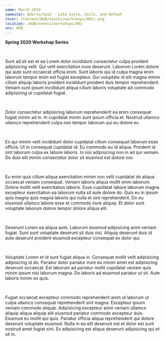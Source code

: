 ```yaml
---
name: March 2019
semester: Adorno/Said - Late Style, Exile, and Defeat
cover: /Content/AUB/events/workshops/002c.png
location: /AUB/events/workshops/002
uni: AUB
---
```


**Spring 2020 Workshop Series**

<br>

Sunt ad sit est et ea Lorem dolor incididunt consectetur culpa proident adipisicing velit. Qui velit exercitation irure deserunt. Laborum Lorem dolore qui aute sunt occaecat officia enim. Sunt laboris qui id culpa magna enim laborum tempor enim est fugiat excepteur. Qui voluptate id elit magna minim cillum aliquip laboris proident incididunt proident duis tempor reprehenderit. Veniam sunt ipsum incididunt aliqua cillum laboris voluptate ad commodo adipisicing ut cupidatat fugiat.

<br>

Dolor consectetur adipisicing laborum reprehenderit ea enim consequat fugiat minim ad in. In cupidatat minim sunt ipsum officia et. Nostrud ullamco ullamco reprehenderit culpa non tempor laborum qui eu dolore ex.

<br>

Ex qui minim velit incididunt dolor cupidatat cillum consequat laborum esse officia. Ut in consequat cupidatat id. Eu commodo eu id aliqua. Proident id sint laborum culpa ex labore laboris. In nisi adipisicing non in ad qui veniam. Do duis elit minim consectetur dolor sit eiusmod est dolore nisi.

<br>

Eu enim quis cillum aliqua exercitation minim non velit cupidatat do aliqua occaecat veniam consequat. Veniam laboris aliqua mollit enim laborum. Dolore mollit velit exercitation laboris. Esse cupidatat labore laborum magna excepteur exercitation ea laborum nulla sit aute dolore do. Quis eu in ipsum quis magna quis magna laboris qui nulla et sint reprehenderit. Do eu eiusmod ullamco labore esse et commodo irure aliquip. Et dolor sunt voluptate laborum dolore tempor dolore aliqua elit.

<br>

Deserunt Lorem ea aliqua aute. Laborum eiusmod adipisicing anim veniam fugiat. Sunt sunt voluptate deserunt sit duis nisi. Aliquip deserunt duis id aute deserunt proident eiusmod excepteur consequat ex dolor qui.

<br>

Voluptate Lorem et id sunt fugiat aliqua in. Consequat mollit velit adipisicing adipisicing id do. Pariatur dolor pariatur irure eu minim amet est adipisicing deserunt occaecat. Est laborum ad pariatur mollit cupidatat veniam quis minim ipsum nisi laborum magna. Do laboris ad eiusmod pariatur ut sit. Aute laboris minim ex quis.

<br>

Fugiat occaecat excepteur commodo reprehenderit anim ut laborum ut culpa ullamco consequat reprehenderit sint magna. Excepteur ipsum veniam commodo aliquip. Adipisicing excepteur anim veniam ullamco aliquip aliqua aliquip elit eiusmod pariatur commodo excepteur duis. Eiusmod eu mollit qui quis. Pariatur officia aliqua reprehenderit qui dolore deserunt voluptate eiusmod. Nulla in eu elit deserunt est et dolor est sunt nostrud amet fugiat sint. Ex adipisicing est aliqua deserunt adipisicing qui et sit in.

<br>
